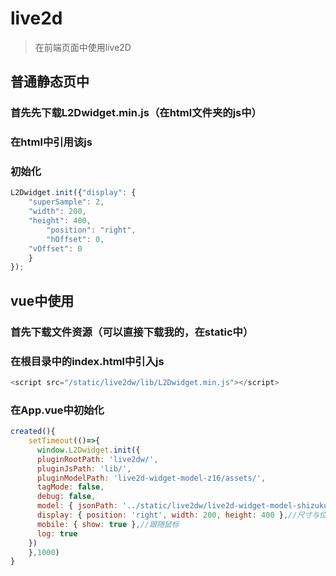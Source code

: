 # live2d

> 在前端页面中使用live2D

## 普通静态页中

### 首先先下载L2Dwidget.min.js（在html文件夹的js中）

### 在html中引用该js

### 初始化
```javascript
L2Dwidget.init({"display": {
	"superSample": 2,
	"width": 200,
	"height": 400,
		"position": "right",
		"hOffset": 0,
	"vOffset": 0
	}
});
```

## vue中使用

### 首先下载文件资源（可以直接下载我的，在static中）

### 在根目录中的index.html中引入js

```javascript
<script src="/static/live2dw/lib/L2Dwidget.min.js"></script>
```

### 在App.vue中初始化
```javascript
created(){
	setTimeout(()=>{
      window.L2Dwidget.init({
      pluginRootPath: 'live2dw/',
      pluginJsPath: 'lib/',
      pluginModelPath: 'live2d-widget-model-z16/assets/',
      tagMode: false,
      debug: false,
      model: { jsonPath: '../static/live2dw/live2d-widget-model-shizuku/assets/shizuku.model.json' },//资源文件
      display: { position: 'right', width: 200, height: 400 },//尺寸与位置
      mobile: { show: true },//跟随鼠标
      log: true
    })
    },1000)
}
```